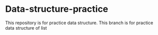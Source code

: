 # Data-structure-practice
This repository is for practice data structure.
This branch is for practice data structure of list
